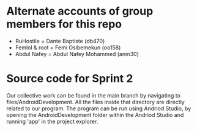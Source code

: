 # Alternate accounts of group members for this repo
* RuHostile = Dante Baptiste (db470)
* Femlol & root = Femi Osibemekun (oo158)
* Abdul Nafey = Abdul Nafey Mohammed (anm30)

# Source code for Sprint 2
Our collective work can be found in the main branch by navigating to files/AndroidDevelopment. All the files inside that directory are directly related to our program. The program can be run using Andriod Studio, by opening the AndroidDevelopment folder within the Andriod Studio and running 'app' in the project explorer.

